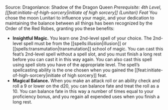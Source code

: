 Source: Dragonlance: Shadow of the Dragon Queen
*Prerequisite: 4th Level, [[feat:initiate-of-high-sorcery|initiate of high sorcery]] (Lunitari) Feat*
You chose the moon Lunitari to influence your magic, and your dedication to maintaining the balance between all things has been recognized by the Order of the Red Robes, granting you these benefits:
* **Insightful Magic.** You learn one 2nd-level spell of your choice. The 2nd-level spell must be from the [[spells:illusion|illusion]] or [[spells:transmutation|transmutation]] school of magic. You can cast this feat’s 2nd-level spell without a spell slot, and you must finish a long rest before you can cast it in this way again. You can also cast this spell using spell slots you have of the appropriate level. The spell’s spellcasting ability is the one chosen when you gained the [[feat:initiate-of-high-sorcery|initiate of high sorcery]] feat.
* **Magical Balance.** When you make an attack roll or an ability check and roll a 9 or lower on the d20, you can balance fate and treat the roll as a 10. You can balance fate in this way a number of times equal to your proficiency bonus, and you regain all expended uses when you finish a long rest.